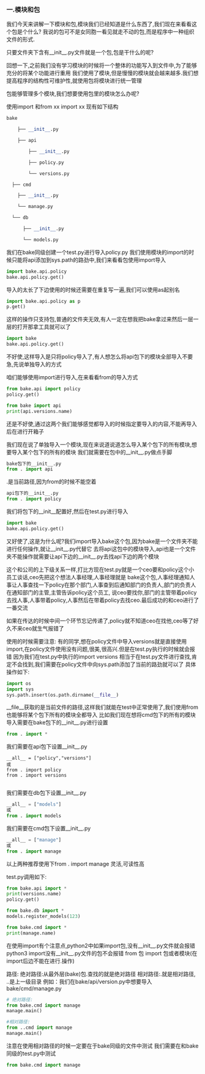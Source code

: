 ### 一.模块和包

我们今天来讲解一下模块和包,模块我们已经知道是什么东西了,我们现在来看看这个包是个什么? 
我说的包可不是女同胞一看见就走不动的包,而是程序中一种组织文件的形式.

只要文件夹下含有\_\_init\_\_.py文件就是一个包,包是干什么的呢?

回想一下,之前我们没有学习模块的时候将一个整体的功能写入到文件中,为了能够充分的将某个功能进行重用
我们使用了模块,但是慢慢的模块就会越来越多.我们想提高程序的结构性可维护性,就使用包将模块进行统一管理

包能够管理多个模块,我们想要使用包里的模块怎么办呢?

使用import 和from xx import xx
现有如下结构

```python
bake            

	├── __init__.py       

	├── api               

		├── __init__.py

		├── policy.py

		└── versions.py

  ├── cmd             

    ├── __init__.py

    └── manage.py

  └── db                

      ├── __init__.py

      └── models.py

```

我们在bake同级创建一个test.py进行导入policy.py
我们使用模块的import的时候只能将api添加到sys.path的路劲中,我们来看看包使用import导入

```python
import bake.api.policy
bake.api.policy.get()

```

导入的太长了下边使用的时候还需要在重复写一遍,我们可以使用as起别名

```python
import bake.api.policy as p
p.get()

```

这样的操作只支持包,普通的文件夹无效,有人一定在想我把bake拿过来然后一层一层的打开那拿工具就可以了

```python
import bake
bake.api.policy.get()

```

不好使,这样导入是只将policy导入了,有人想怎么将api包下的模块全部导入不要急,先说单独导入的方式

咱们能够使用import进行导入,在来看看from的导入方式

```python
from bake.api import policy
policy.get()

```

```python
from bake import api
print(api.versions.name)

```

还是不好使,通过这两个我们能够感觉都导入的时候指定要导入的内容,不能再导入后在进行开箱子

我们现在说了单独导入一个模块,现在来说道说道怎么导入某个包下的所有模块,想要导入某个包下的所有的模块
我们就需要在包中的\_\_init\_\_.py做点手脚

```python
bake包下的__init__.py
from . import api

```

.是当前路径,因为from的时候不能空着

```python
api包下的__init__.py
from . import policy

```

我们将包下的\_\_init\_\_配置好,然后在test.py进行导入

```python
import bake
bake.api.policy.get()

```

又好使了,这是为什么呢?我们import导入bake这个包,因为bake是一个文件夹不能进行任何操作,就让\_\_init\_\_.py代替它
去将api这包中的模块导入,api也是一个文件夹不能操作就需要让api下边的\_\_init\_\_.py去找api下边的两个模块

这个和公司的上下级关系一样,打比方现在test.py就是一个ceo要和policy这个小员工谈话,ceo先把这个想法人事经理,人事经理就是
bake这个包,人事经理通知人事让人事查找一下policy在那个部门,人事查到后通知部门的负责人,部门的负责人在通知部门的主管,主管告诉policy这个员工,
说ceo要找你,部门的主管带着policy去找人事,人事带着policy,人事然后在带着policy去找ceo.最后成功的和ceo进行了一番交流

如果在传达的时候中间一个环节忘记传递了,policy就不知道ceo在找他,ceo等了好久不来ceo就生气报错了

使用的时候需要注意:
有的同学,想在policy文件中导入versions就是直接使用import,在policy文件使用没有问题,很美,很高兴.但是在test.py执行的时候就会报错
因为我们在test.py中执行的import versions 相当于在test.py文件进行查找,肯定不会找到,我们需要在policy文件中向sys.path添加了当前的路劲就可以了
具体操作如下:

```python
import os
import sys
sys.path.insert(os.path.dirname(__file__)

```

\_\_file\_\_获取的是当前文件的路径,这样我们就能在test中正常使用了,我们使用from也能够将某个包下所有的模块全都导入
比如我们现在想将cmd包下的所有的模块导入需要在bake包下的\_\_init\_\_.py进行设置

```python
from . import *


```

我们需要在api包下设置\_\_init\_\_.py

```pyhton
__all__ = ["policy","versions"]
或
from . import policy
from . import versions


```

我们需要在db包下设置\_\_init\_\_.py

```python
__all__ = ["models"]
或
from . import models


```

我们需要在cmd包下设置\_\_init\_\_.py

```python
__all__ = ["manage"]
或
from . import manage 

```

以上两种推荐使用下from . import manage 灵活,可读性高

test.py调用如下:

```python
from bake.api import *
print(versions.name)
policy.get()

from bake.db import *
models.register_models(123)

from bake.cmd import *
print(manage.name)

```

在使用import有个注意点,python2中如果import包,没有\_\_init\_\_.py文件就会报错 python3 import没有\_\_init\_\_.py文件的包不会报错
from 包 import 包或者模块(在import后边不能在进行.操作)

路径:
    绝对路径:从最外层(bake)包.查找的就是绝对路径
    相对路径:.就是相对路径, ..是上一级目录
    例如：我们在bake/api/version.py中想要导入bake/cmd/manage.py

```python
# 绝对路径:
from bake.cmd import manage
manage.main()

#相对路径:
from ..cmd import manage
manage.main()
```

注意在使用相对路径的时候一定要在于bake同级的文件中测试
我们需要在和bake同级的test.py中测试

```python
from bake.cmd import manage
```

